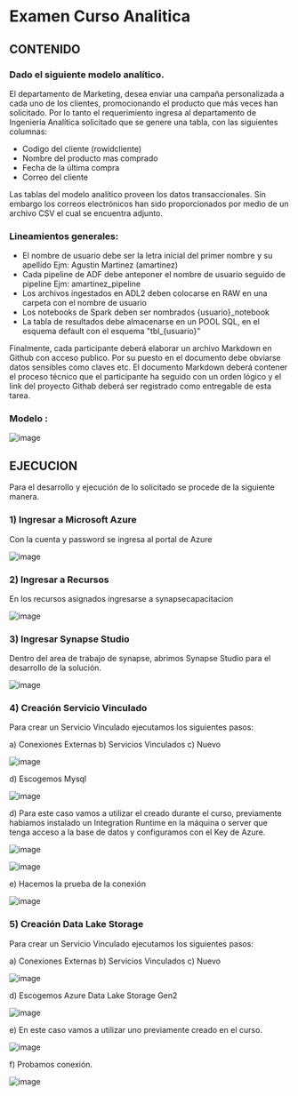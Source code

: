 # Examen Curso Analitica

## CONTENIDO

### Dado el siguiente modelo analítico.
 
El departamento de Marketing, desea enviar una campaña personalizada a cada uno de los clientes, promocionando el producto que más veces han solicitado. Por lo tanto el requerimiento ingresa al departamento de Ingeniería Analítica solicitado que se genere una tabla, con las siguientes columnas:

- Codigo del cliente (rowidcliente)
- Nombre del producto mas comprado
- Fecha de la última compra
- Correo del cliente

Las tablas del modelo analítico proveen los datos transaccionales. Sin embargo los correos electrónicos han sido proporcionados por medio de un archivo CSV el cual se encuentra adjunto.

### Lineamientos generales:

- El nombre de usuario debe ser la letra inicial del primer nombre y su apellido Ejm: Agustin Martinez (amartinez)
- Cada pipeline de ADF debe anteponer el nombre de usuario seguido de pipeline Ejm: amartinez_pipeline
- Los archivos ingestados en ADL2 deben colocarse en RAW en una carpeta con el nombre de usuario
- Los notebooks de Spark deben ser nombrados  {usuario}_notebook
- La tabla de resultados debe almacenarse en un POOL SQL, en el esquema default con el esquema "tbl_{usuario}"

Finalmente, cada participante deberá elaborar un archivo Markdown en Github con acceso publico. Por su puesto en el documento debe obviarse datos sensibles como claves etc.
El documento Markdown deberá contener el proceso técnico que el participante ha seguido con un orden lógico y el link del proyecto Githab deberá ser registrado como entregable de esta tarea.

### Modelo :


![image](https://user-images.githubusercontent.com/108036239/175609765-28faee4f-7110-4428-878a-78a493127f8b.png)

## EJECUCION

Para el desarrollo y ejecución de lo solicitado se procede de la siguiente manera.

### 1) Ingresar a Microsoft Azure

Con la cuenta y password se ingresa al portal de Azure

![image](https://user-images.githubusercontent.com/108036239/175611085-e1c07681-092e-458b-adba-59921b2d8d44.png)

### 2) Ingresar a Recursos

En los recursos asignados ingresarse a synapsecapacitacion

![image](https://user-images.githubusercontent.com/108036239/175611437-b38a2e66-ac4d-4e48-82fe-dc5d1e44a758.png)

### 3) Ingresar Synapse Studio

Dentro del area de trabajo de synapse, abrimos Synapse Studio para el desarrollo de la solución.

![image](https://user-images.githubusercontent.com/108036239/175611964-59a8d72b-41df-4e46-824b-cca0e2f34689.png)

### 4) Creación Servicio Vinculado

Para crear un Servicio Vinculado ejecutamos los siguientes pasos:

a) Conexiones Externas
b) Servicios Vinculados
c) Nuevo

![image](https://user-images.githubusercontent.com/108036239/175614845-f501d9c9-17f5-405f-9be2-497e17c8cd40.png)

d) Escogemos Mysql

![image](https://user-images.githubusercontent.com/108036239/175614493-282b47ef-7c7c-4e59-b185-3f7ef2be917c.png)

d) Para este caso vamos a utilizar el creado durante el curso, previamente habiamos instalado un Integration Runtime en la máquina o server que tenga acceso a la base de datos y configuramos con el Key de Azure.

![image](https://user-images.githubusercontent.com/108036239/175615130-661aa61b-8f17-4a6b-9a25-5277485d1d96.png)

![image](https://user-images.githubusercontent.com/108036239/175616067-172550c1-a3b6-4357-9c83-fcf65a82602f.png)

e) Hacemos la prueba de la conexión

![image](https://user-images.githubusercontent.com/108036239/175616383-d301bd21-c9e3-4100-819a-102d2f7ce2a3.png)

### 5) Creación Data Lake Storage

Para crear un Servicio Vinculado ejecutamos los siguientes pasos:

a) Conexiones Externas
b) Servicios Vinculados
c) Nuevo

![image](https://user-images.githubusercontent.com/108036239/175614845-f501d9c9-17f5-405f-9be2-497e17c8cd40.png)

d) Escogemos Azure Data Lake Storage Gen2

![image](https://user-images.githubusercontent.com/108036239/175644478-17574c75-4a55-4c40-ad76-32b0080fe93b.png)

e) En este caso vamos a utilizar uno previamente creado en el curso.

![image](https://user-images.githubusercontent.com/108036239/175644587-d605dc1d-3c77-48c2-baac-62a18c962306.png)

f) Probamos conexión.

![image](https://user-images.githubusercontent.com/108036239/175644660-52ef7df6-7ff7-4675-8144-4163d230cbee.png)














